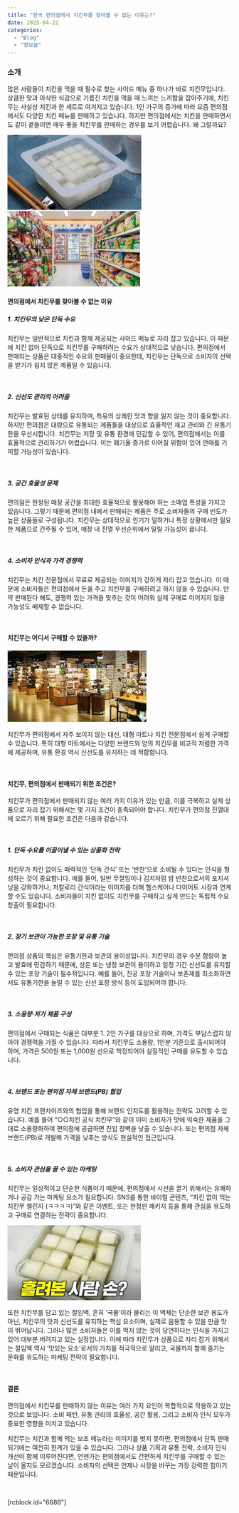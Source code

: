 ```yaml
---
title: "한국 편의점에서 치킨무를 찾아볼 수 없는 이유는?"
date: 2025-04-22
categories: 
  - "Blog"
  - "정보글"
---
```


### **소개**

많은 사람들이 치킨을 먹을 때 필수로 찾는 사이드 메뉴 중 하나가 바로 치킨무입니다. 상큼한 맛과 아삭한 식감으로 기름진 치킨을 먹을 때 느끼는 느끼함을 잡아주기에, 치킨무는 사실상 치킨과 한 세트로 여겨지고 있습니다. 1인 가구의 증가에 따라 요즘 편의점에서도 다양한 치킨 메뉴를 판매하고 있습니다. 하지만 편의점에서는 치킨을 판매하면서도 같이 곁들이면 매우 좋을 치킨무를 판매하는 경우를 보기 어렵습니다. 왜 그럴까요?

 ![](/assets/img/wp-content/uploads/2025/04/치킨무.jpeg) ![](/assets/img/wp-content/uploads/2025/04/편의점.jpeg)

#### **편의점에서 치킨무를 찾아볼 수 없는 이유**

##### **1\. 치킨무의 낮은 단독 수요**

치킨무는 일반적으로 치킨과 함께 제공되는 사이드 메뉴로 자리 잡고 있습니다. 이 때문에 치킨 없이 단독으로 치킨무를 구매하려는 수요가 상대적으로 낮습니다. 편의점에서 판매되는 상품은 대중적인 수요와 판매율이 중요한데, 치킨무는 단독으로 소비자의 선택을 받기가 쉽지 않은 제품일 수 있습니다.

 

##### **2\. 신선도 관리의 어려움**

치킨무는 발효된 상태를 유지하며, 특유의 상쾌한 맛과 향을 잃지 않는 것이 중요합니다. 하지만 편의점은 대량으로 유통되는 제품들을 대상으로 효율적인 재고 관리와 긴 유통기한을 우선시합니다. 치킨무는 저장 및 유통 환경에 민감할 수 있어, 편의점에서는 이를 효율적으로 관리하기가 어렵습니다. 이는 폐기율 증가로 이어질 위험이 있어 판매를 기피할 가능성이 있습니다.

 

##### **3\. 공간 효율성 문제**

편의점은 한정된 매장 공간을 최대한 효율적으로 활용해야 하는 소매업 특성을 가지고 있습니다. 그렇기 때문에 편의점 내에서 판매되는 제품은 주로 소비자들의 구매 빈도가 높은 상품들로 구성됩니다. 치킨무는 상대적으로 인기가 덜하거나 특정 상황에서만 필요한 제품으로 간주될 수 있어, 매장 내 진열 우선순위에서 밀릴 가능성이 큽니다.

 

##### **4\. 소비자 인식과 가격 경쟁력**

치킨무는 치킨 전문점에서 무료로 제공되는 이미지가 강하게 자리 잡고 있습니다. 이 때문에 소비자들은 편의점에서 돈을 주고 치킨무를 구매하려고 하지 않을 수 있습니다. 만약 판매된다 해도, 경쟁력 있는 가격을 맞추는 것이 어려워 실제 구매로 이어지지 않을 가능성도 배제할 수 없습니다.

 

#### **치킨무는 어디서 구매할 수 있을까?**

 ![](/assets/img/wp-content/uploads/2025/04/대형마트.jpeg)

치킨무가 편의점에서 자주 보이지 않는 대신, 대형 마트나 치킨 전문점에서 쉽게 구매할 수 있습니다. 특히 대형 마트에서는 다양한 브랜드와 양의 치킨무를 비교적 저렴한 가격에 제공하며, 유통 환경 역시 신선도를 유지하는 데 적합합니다.

 

#### **치킨무, 편의점에서 판매되기 위한 조건은?**

치킨무가 편의점에서 판매되지 않는 여러 가지 이유가 있는 만큼, 이를 극복하고 실제 상품으로 자리 잡기 위해서는 몇 가지 조건이 충족되어야 합니다. 치킨무가 편의점 진열대에 오르기 위해 필요한 조건은 다음과 같습니다.

 

##### **1\. 단독 수요를 이끌어낼 수 있는 상품화 전략**

치킨무가 치킨 없이도 매력적인 ‘단독 간식’ 또는 ‘반찬’으로 소비될 수 있다는 인식을 형성하는 것이 중요합니다. 예를 들어, 일반 무절임이나 김치처럼 밥 반찬으로서의 포지셔닝을 강화하거나, 저칼로리 간식이라는 이미지를 더해 헬스케어나 다이어트 시장과 연계할 수도 있습니다. 소비자들이 치킨 없이도 치킨무를 구매하고 싶게 만드는 독립적 수요 창출이 필요합니다.

 

##### **2\. 장기 보관이 가능한 포장 및 유통 기술**

편의점 상품의 핵심은 유통기한과 보관의 용이성입니다. 치킨무의 경우 수분 함량이 높고 발효에 민감하기 때문에, 상온 또는 냉장 보관이 용이하고 일정 기간 신선도를 유지할 수 있는 포장 기술이 필수적입니다. 예를 들어, 진공 포장 기술이나 보존제를 최소화하면서도 유통기한을 늘릴 수 있는 신선 포장 방식 등이 도입되어야 합니다.

 

##### **3\. 소용량·저가 제품 구성**

편의점에서 구매되는 식품은 대부분 1. 2인 가구를 대상으로 하며, 가격도 부담스럽지 않아야 경쟁력을 가질 수 있습니다. 따라서 치킨무도 소용량, 1인분 기준으로 출시되어야 하며, 가격은 500원 또는 1,000원 선으로 책정되어야 실질적인 구매를 유도할 수 있습니다.

 

##### **4\. 브랜드 또는 편의점 자체 브랜드(PB) 협업**

유명 치킨 프랜차이즈와의 협업을 통해 브랜드 인지도를 활용하는 전략도 고려할 수 있습니다. 예를 들어 “○○치킨 공식 치킨무”와 같이 이미 소비자가 맛에 익숙한 제품을 그대로 소용량화하여 편의점에 공급하면 진입 장벽을 낮출 수 있습니다. 또는 편의점 자체 브랜드(PB)로 개발해 가격을 낮추는 방식도 현실적인 접근입니다.

 

##### **5\. 소비자 관심을 끌 수 있는 마케팅**

치킨무는 일상적이고 단순한 식품이기 때문에, 편의점에서 시선을 끌기 위해서는 유쾌하거나 공감 가는 마케팅 요소가 필요합니다. SNS를 통한 바이럴 콘텐츠, “치킨 없이 먹는 치킨무 챌린지 (ㅋㅋㅋㅋ)”와 같은 이벤트, 또는 한정판 패키지 등을 통해 관심을 유도하고 구매로 연결하는 전략이 중요합니다.

 ![](/assets/img/wp-content/uploads/2025/04/치킨무-국물.jpeg)

또한 치킨무를 담고 있는 절임액, 흔히 ‘국물’이라 불리는 이 액체는 단순한 보관 용도가 아닌, 치킨무의 맛과 신선도를 유지하는 핵심 요소이며, 실제로 음용할 수 있을 만큼 맛이 뛰어납니다. 그러나 많은 소비자들은 이를 먹지 않는 것이 당연하다는 인식을 가지고 있어 대부분 버려지고 있는 실정입니다. 이에 따라 치킨무가 상품으로 자리 잡기 위해서는 절임액 역시 ‘맛있는 요소’로서의 가치를 적극적으로 알리고, 국물까지 함께 즐기는 문화를 유도하는 마케팅 전략이 필요합니다.

 

#### **결론**

편의점에서 치킨무를 판매하지 않는 이유는 여러 가지 요인이 복합적으로 작용하고 있는 것으로 보입니다. 소비 패턴, 유통 관리의 효율성, 공간 활용, 그리고 소비자 인식 모두가 중요한 영향을 미치고 있습니다.

치킨무는 치킨과 함께 먹는 보조 메뉴라는 이미지를 벗지 못하면, 편의점에서 단독 판매되기에는 여전히 한계가 있을 수 있습니다. 그러나 상품 기획과 유통 전략, 소비자 인식 개선이 함께 이루어진다면, 언젠가는 편의점에서도 간편하게 치킨무를 구매할 수 있는 날이 올지도 모르겠습니다. 소비자의 선택은 언제나 시장을 바꾸는 가장 강력한 힘이기 때문입니다.

 

\[rcblock id="6686"\]
